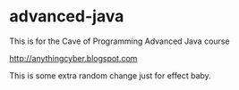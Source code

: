# advanced-java
This is for the Cave of Programming Advanced Java course

http://anythingcyber.blogspot.com


This is some extra random change just for effect baby.


